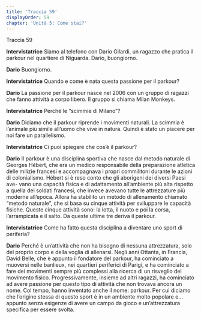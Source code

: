 ```yaml
---
title: 'Traccia 59'
displayOrder: 59
chapter: 'Unità 5: Come stai?'
---
```


Traccia 59

**Intervistatrice** Siamo al telefono con Dario Gilardi, un ragazzo che pratica il parkour nel quartiere di Niguarda. Dario, buongiorno.

**Dario** Buongiorno.

**Intervistatrice** Quando e come è nata questa passione per il parkour?

**Dario** La passione per il parkour nasce nel 2006 con un gruppo di ragazzi che fanno attività a corpo libero. Il gruppo si chiama Milan Monkeys.

**Intervistatrice** Perché le “scimmie di Milano”?

**Dario** Diciamo che il parkour riprende i movimenti naturali. La scimmia è l’animale più simile all’uomo che vive in natura. Quindi è stato un piacere per noi fare un parallelismo.

**Intervistatrice** Ci puoi spiegare che cos’è il parkour?

**Dario** Il parkour è una disciplina sportiva che nasce dal metodo naturale di Georges Hébert, che era un medico responsabile della preparazione atletica delle milizie francesi e accompagnava i propri commilitoni durante le azioni di colonialismo. Hébert si è reso conto che gli aborigeni dei diversi Paesi ave-
vano una capacità fisica e di adattamento all’ambiente più alta rispetto a quella dei soldati francesi, che invece avevano tutte le attrezzature più moderne all’epoca. Allora ha stabilito un metodo di allenamento chiamato “metodo naturale”, che si basa su cinque attività per sviluppare le capacità fisiche. Queste cinque attività sono: la lotta, il nuoto e poi la corsa, l’arrampicata e il salto. Da queste ultime tre deriva il parkour.

**Intervistatrice** Come ha fatto questa disciplina a diventare uno sport di periferia?

**Dario** Perché è un’attività che non ha bisogno di nessuna attrezzatura, solo del proprio corpo e della voglia di allenarsi. Negli anni Ottanta, in Francia, David Belle, che è appunto il fondatore del parkour, ha cominciato a muoversi nelle banlieux, nei quartieri periferici di Parigi, e ha cominciato a fare dei
movimenti sempre più complessi alla ricerca di un risveglio del movimento fisico. Progressivamente, insieme ad altri ragazzi, ha cominciato ad avere passione per questo tipo di attività che non trovava ancora un nome. Col tempo, hanno inventato anche il nome: parkour. Per cui diciamo che l’origine stessa di questo sport è in un ambiente molto popolare e... appunto senza esigenze di avere un campo da gioco e un’attrezzatura specifica per essere svolta.
